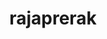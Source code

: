 ---
title: rajaprerak
github: https://github.com/rajaprerak
mode: dark
transition: 1s
score: 71.0
archetype:
- Minimalistic
---